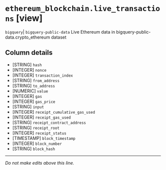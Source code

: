 # `ethereum_blockchain.live_transactions` [view]
`bigquery`| `bigquery-public-data`
Live Ethereum data in bigquery-public-data.crypto_ethereum dataset

## Column details
* [STRING]    `hash`
* [INTEGER]   `nonce`
* [INTEGER]   `transaction_index`
* [STRING]    `from_address`
* [STRING]    `to_address`
* [NUMERIC]   `value`
* [INTEGER]   `gas`
* [INTEGER]   `gas_price`
* [STRING]    `input`
* [INTEGER]   `receipt_cumulative_gas_used`
* [INTEGER]   `receipt_gas_used`
* [STRING]    `receipt_contract_address`
* [STRING]    `receipt_root`
* [INTEGER]   `receipt_status`
* [TIMESTAMP] `block_timestamp`
* [INTEGER]   `block_number`
* [STRING]    `block_hash`

-------------------------------------------------------------------------------
*Do not make edits above this line.*
